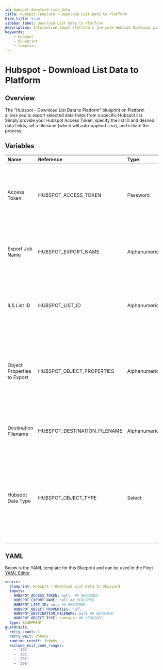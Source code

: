 ```yaml
---
id: hubspot-download-list-data
title: Hubspot Template - Download List Data to Platform
hide_title: true
sidebar_label: Download List Data to Platform
description: Information about Platform's low-code Hubspot Download List Data to Platform blueprint. Exports specified Hubspot list data based on given object properties and saves it to a designated file 
keywords:
    - hubspot
    - blueprint
    - template
---
```


# Hubspot - Download List Data to Platform

## Overview
The "Hubspot - Download List Data to Platform" blueprint on Platform allows you to export selected data fields from a specific Hubspot list. Simply provide your Hubspot Access Token, specify the list ID and desired data fields, set a filename (which will auto-append .csv), and initiate the process. 

## Variables

| Name | Reference | Type | Required | Default | Options | Description |
|:-----|:----------|:-----|:---------|:--------|:--------|:------------|
| Access Token | HUBSPOT_ACCESS_TOKEN  | Password |:white_check_mark: | - | - | Token for authenticating with Hubspot. This ensures secure access to the Hubspot account for exporting data. |
| Export Job Name | HUBSPOT_EXPORT_NAME  | Alphanumeric |:white_check_mark: | - | - | A unique name to identify the export job. Useful for referencing and tracking the job later. |
| ILS List ID | HUBSPOT_LIST_ID  | Alphanumeric |:white_check_mark: | - | - | The unique ID of the Hubspot list you wish to export. Ensure the list exists in your Hubspot account. |
| Object Properties to Export | HUBSPOT_OBJECT_PROPERTIES  | Alphanumeric |:heavy_minus_sign: | - | - | Comma-separated list of object properties from the Hubspot list that you want to export. Ensure these properties exist for the specified list. |
| Destination Filename | HUBSPOT_DESTINATION_FILENAME  | Alphanumeric |:white_check_mark: | - | - | The desired filename for the exported data. The file will be saved with a .csv extension. |
| Hubspot Data Type | HUBSPOT_OBJECT_TYPE  | Select |:white_check_mark: | `contacts` | Contacts: `contacts`<br></br><br></br>Company: `companies`<br></br><br></br>Deals: `deals`<br></br><br></br> | Select which data object is that is included in the list. |


## YAML
Below is the YAML template for this Blueprint and can be used in the Fleet [YAML Editor](../../reference/fleets/yaml-editor.md).
```yaml
source:
  blueprint: Hubspot - Download List Data to Shipyard
  inputs:
    HUBSPOT_ACCESS_TOKEN: null  ## REQUIRED
    HUBSPOT_EXPORT_NAME: null ## REQUIRED
    HUBSPOT_LIST_ID: null ## REQUIRED
    HUBSPOT_OBJECT_PROPERTIES: null
    HUBSPOT_DESTINATION_FILENAME: null ## REQUIRED
    HUBSPOT_OBJECT_TYPE: contacts ## REQUIRED
  type: BLUEPRINT
guardrails:
  retry_count: 1
  retry_wait: 0h0m0s
  runtime_cutoff: 1h0m0s
  exclude_exit_code_ranges:
    - '102'
    - '201'
    - '202'
    - '206'

```
